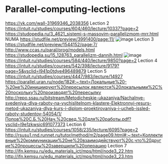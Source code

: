 # Parallel-computing-lections
https://vk.com/wall-31969346_2038356
Lection 2
https://intuit.ru/studies/courses/604/460/lecture/10337?page=2
https://studopedia.ru/3_4621_sistemi-s-massovim-parallelizmom-mrr.html
NUMA
https://studfile.net/preview/3991400/page:11/
![image](https://user-images.githubusercontent.com/70652745/192499679-19c52668-d7ce-4597-806d-d3fa0e5f78b2.png)
Lection 3
https://studfile.net/preview/1544152/page:7/
http://www.ccas.ru/paral/prog/models.html
https://studopedia.su/15_128763_parallelizm-dannih.html
![image](https://user-images.githubusercontent.com/70652745/192500082-7d14e49c-394c-438e-b599-c35883c06b93.png)
https://intuit.ru/studies/courses/584/440/lecture/9850?page=2
Lection 4
https://intuit.ru/studies/courses/542/398/lecture/9179?page=5&ysclid=l941p0tdye496489879
Lection 5
https://intuit.ru/studies/courses/4447/983/lecture/14927
https://parallel.uran.ru/node/182#:~:text=Локальные%20-%20не%20инициируют%20пересылок,являются%20локальными%2C%20поскольку%20производят%20пересылку
http://repo.ssau.ru/bitstream/Metodicheskie-ukazaniya/Nachalnye-svedeniya-dlya-raboty-na-vychislitelnom-klastere-Elektronnyi-resurs-metod-ukazaniya-dlya-kurs-i-diplom-proektirovaniya-i-ucheb-issled-raboty-studentov-54054/1/Попов%20С.Б.%20Нач.%20свед.%20для%20работы.pdf?ysclid=l9e1zkwsic691077373
Lection 6
https://intuit.ru/studies/courses/1058/235/lecture/6095?page=2
http://rsusu1.rnd.runnet.ru/tutor/method/m2/page09.html#:~:text=Коллективные%20коммуникации%20не%20взаимодействуют%20с,что%20другие%20процессы%20завершили%20операцию
Lection 7
http://ifn.kemsu.ru/edu_materials_ict/mps/html/node3_22.htm
http://ifn.kemsu.ru/edu_materials_ict/mps/html/node3_23.htm
